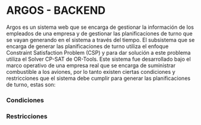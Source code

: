 # ARGOS - BACKEND
Argos es un sistema web que se encarga de gestionar la información de los empleados de una empresa y de gestionar las planificaciones de turno que se vayan generando en el sistema a través del tiempo. 
El subsistema que se encarga de generar las planificaciones de turno utiliza el enfoque Constraint Satisfaction Problem (CSP) y para dar solución a este problema utiliza el Solver CP-SAT de OR-Tools.
Este sistema fue desarrollado bajo el marco operativo de una empresa real que se encarga de suministrar combustible a los aviones, por lo tanto existen ciertas condiciones y restricciones que el sistema debe cumplir para generar las planificaciones de turno, estas son:

### Condiciones

### Restricciones

